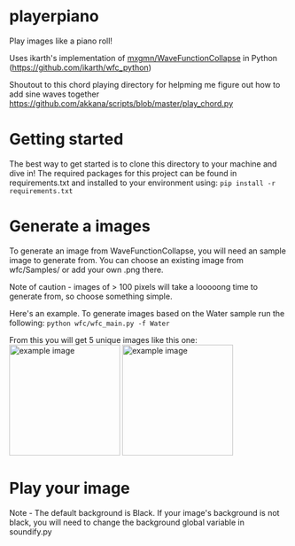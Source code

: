 # playerpiano

Play images like a piano roll!

Uses ikarth's implementation of [mxgmn/WaveFunctionCollapse](https://github.com/mxgmn/WaveFunctionCollapse) in Python (https://github.com/ikarth/wfc_python)

Shoutout to this chord playing directory for helpming me figure out how to add sine waves together https://github.com/akkana/scripts/blob/master/play_chord.py

# Getting started 

The best way to get started is to clone this directory to your machine and dive in! 
The required packages for this project can be found in requirements.txt and installed to your environment using: 
```pip install -r requirements.txt```

# Generate a images

To generate an image from WaveFunctionCollapse, you will need an sample image to generate from. 
You can choose an existing image from wfc/Samples/ or add your own .png there. 

Note of caution - images of > 100 pixels will take a looooong time to generate from, so choose something simple.

Here's an example.
To generate images based on the Water sample run the following: 
``` python wfc/wfc_main.py -f Water ```

From this you will get 5 unique images like this one: 
<img src="https://raw.githubusercontent.com/bbaltaxe/player_piano/master/wfc/samples/Water.png" alt="example image" height="200"/>
<img src="https://raw.githubusercontent.com/bbaltaxe/player_piano/master/example.png" alt="example image" height="200"/>

# Play your image

Note - The default background is Black. If your image's background is not black, you will need to change the background global variable in soundify.py
